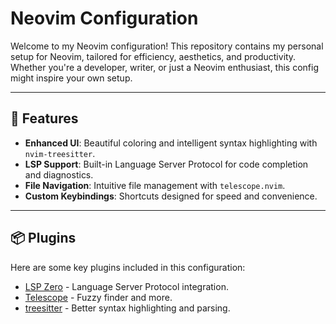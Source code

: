 # Neovim Configuration

Welcome to my Neovim configuration! This repository contains my personal setup for Neovim, tailored for efficiency, aesthetics, and productivity. Whether you're a developer, writer, or just a Neovim enthusiast, this config might inspire your own setup.

---

## 🚀 Features

- **Enhanced UI**: Beautiful coloring and intelligent syntax highlighting with `nvim-treesitter`.
- **LSP Support**: Built-in Language Server Protocol for code completion and diagnostics.
- **File Navigation**: Intuitive file management with `telescope.nvim`.
- **Custom Keybindings**: Shortcuts designed for speed and convenience.

---

## 📦 Plugins

Here are some key plugins included in this configuration:

- [LSP Zero](https://github.com/VonHeikemen/lsp-zero.nvim) - Language Server Protocol integration.
- [Telescope](https://github.com/nvim-telescope/telescope.nvim) - Fuzzy finder and more.
- [treesitter](https://github.com/nvim-treesitter/nvim-treesitter) - Better syntax highlighting and parsing.
